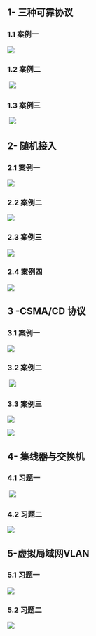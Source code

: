 ## 1- 三种可靠协议

### 1.1 案例一

![](https://guardwhy.oss-cn-beijing.aliyuncs.com/img/javaEE/Spring/Test4/20210331100457.png)

### 1.2 案例二

​	![](https://guardwhy.oss-cn-beijing.aliyuncs.com/img/javaEE/Spring/Test4/20210331153902.png)

### 1.3 案例三

​	![](https://guardwhy.oss-cn-beijing.aliyuncs.com/img/javaEE/Spring/Test4/20210331153958.png)

## 2- 随机接入

### **2.1 案例一**

![](https://guardwhy.oss-cn-beijing.aliyuncs.com/img/javaEE/Spring/Test4/20210401170129.png)

### **2.2 案例二**

![](https://guardwhy.oss-cn-beijing.aliyuncs.com/img/javaEE/Spring/Test4/20210401170309.png)

### **2.3 案例三**

![](https://guardwhy.oss-cn-beijing.aliyuncs.com/img/javaEE/Spring/Test4/20210401170433.png)

### **2.4 案例四**

![](https://guardwhy.oss-cn-beijing.aliyuncs.com/img/javaEE/Spring/Test4/20210401222043.png)

## 3 -CSMA/CD 协议

### 3.1 案例一

![](https://guardwhy.oss-cn-beijing.aliyuncs.com/img/javaEE/Spring/Test4/20210401104028.png)

### 3.2 案例二

​	![](https://guardwhy.oss-cn-beijing.aliyuncs.com/img/javaEE/Spring/Test4/20210401104124.png)

### **3.3 案例三**

![](https://guardwhy.oss-cn-beijing.aliyuncs.com/img/javaEE/Spring/Test4/20210401104415.png)

![](https://guardwhy.oss-cn-beijing.aliyuncs.com/img/javaEE/Spring/Test4/20210401104459.png)

## 4- 集线器与交换机

### 4.1 习题一

​	![](https://guardwhy.oss-cn-beijing.aliyuncs.com/img/javaEE/Spring/Test5/20210403135849.png)

### 4.2 习题二

![](https://guardwhy.oss-cn-beijing.aliyuncs.com/img/javaEE/Spring/Test5/20210403135954.png)

## 5-虚拟局域网VLAN

### 5.1 习题一

![](https://guardwhy.oss-cn-beijing.aliyuncs.com/img/javaEE/Spring/Test5/20210403163825.png)

### 5.2 习题二

![](https://guardwhy.oss-cn-beijing.aliyuncs.com/img/javaEE/Spring/Test5/20210403164331.png)

